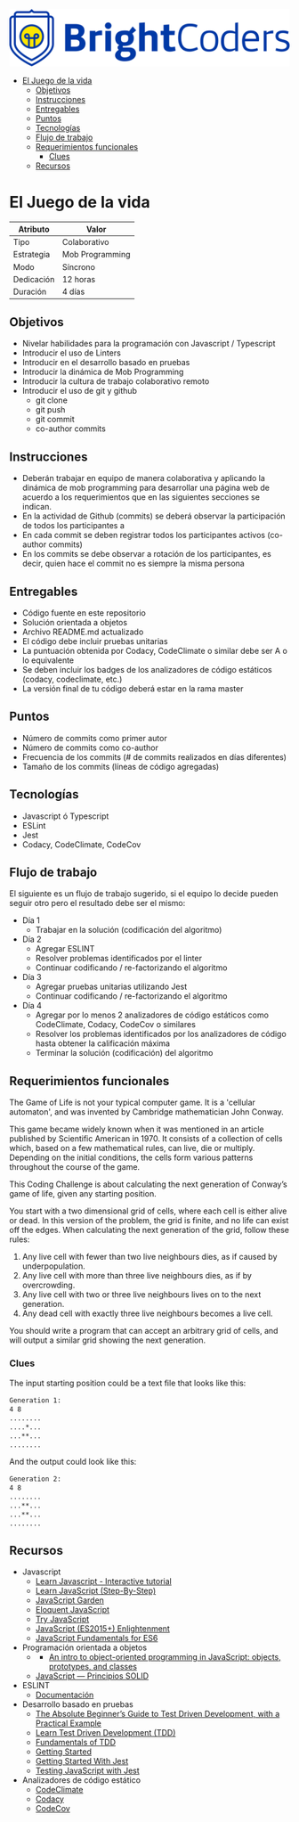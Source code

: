 ![BrightCoders Logo](img/logo.png)

- [El Juego de la vida](#el-juego-de-la-vida)
  - [Objetivos](#objetivos)
  - [Instrucciones](#instrucciones)
  - [Entregables](#entregables)
  - [Puntos](#puntos)
  - [Tecnologías](#tecnologías)
  - [Flujo de trabajo](#flujo-de-trabajo)
  - [Requerimientos funcionales](#requerimientos-funcionales)
    - [Clues](#clues)
  - [Recursos](#recursos)
  
# El Juego de la vida

  Atributo |  Valor
 --- | --- |
 Tipo | Colaborativo
 Estrategia | Mob Programming
 Modo | Síncrono
 Dedicación | 12 horas
 Duración | 4 días

## Objetivos

- Nivelar habilidades para la programación con Javascript / Typescript
- Introducir el uso de Linters
- Introducir en el desarrollo basado en pruebas
- Introducir la dinámica de Mob Programming
- Introducir la cultura de trabajo colaborativo remoto
- Introducir el uso de git y github
  - git clone
  - git push
  - git commit
  - co-author commits

## Instrucciones

- Deberán trabajar en equipo de manera colaborativa y aplicando la dinámica de mob programming para desarrollar una página web de acuerdo a los requerimientos que en las siguientes secciones se indican.
- En la actividad de Github (commits) se deberá observar la participación de todos los participantes a
- En cada commit se deben registrar todos los participantes activos (co-author commits)
- En los commits se debe observar a rotación de los participantes, es decir, quien hace el commit no es siempre la misma persona

## Entregables

- Código fuente en este repositorio
- Solución orientada a objetos
- Archivo README.md actualizado
- El código debe incluir pruebas unitarias
- La puntuación obtenida por Codacy, CodeClimate o similar debe ser A o lo equivalente
- Se deben incluir los badges de los analizadores de código estáticos (codacy, codeclimate, etc.)
- La versión final de tu código deberá estar en la rama master

## Puntos

- Número de commits como primer autor
- Número de commits como co-author
- Frecuencia de los commits (# de commits realizados en días diferentes)
- Tamaño de los commits (líneas de código agregadas)

## Tecnologías

- Javascript ó Typescript
- ESLint
- Jest
- Codacy, CodeClimate, CodeCov

## Flujo de trabajo

El siguiente es un flujo de trabajo sugerido, si el equipo lo decide pueden seguir otro pero el resultado debe ser el mismo:

- Día 1
  - Trabajar en la solución (codificación del algoritmo)
- Día 2
  - Agregar ESLINT
  - Resolver problemas identificados por el linter
  - Continuar codificando / re-factorizando el algoritmo
- Día 3
  - Agregar pruebas unitarias utilizando Jest
  - Continuar codificando / re-factorizando el algoritmo
- Día 4
  - Agregar por lo menos 2 analizadores de código estáticos como CodeClimate, Codacy, CodeCov o similares
  - Resolver los problemas identificados por los analizadores de código hasta obtener la calificación máxima
  - Terminar la solución (codificación) del algoritmo

## Requerimientos funcionales

The Game of Life is not your typical computer game. It is a 'cellular automaton', and was invented by Cambridge mathematician John Conway.

This game became widely known when it was mentioned in an article published by Scientific American in 1970. It consists of a collection of cells which, based on a few mathematical rules, can live, die or multiply. Depending on the initial conditions, the cells form various patterns throughout the course of the game.

This Coding Challenge is about calculating the next generation of Conway’s game of life, given any starting position.

You start with a two dimensional grid of cells, where each cell is either alive or dead. In this version of the problem, the grid is finite, and no life can exist off the edges. When calculating the next generation of the grid, follow these rules:

1. Any live cell with fewer than two live neighbours dies, as if caused by underpopulation.
2. Any live cell with more than three live neighbours dies, as if by overcrowding.
3. Any live cell with two or three live neighbours lives on to the next generation.
4. Any dead cell with exactly three live neighbours becomes a live cell.

You should write a program that can accept an arbitrary grid of cells, and will output a similar grid showing the next generation.

### Clues
The input starting position could be a text file that looks like this:
```
Generation 1:
4 8
........
....*...
...**...
........
```
And the output could look like this:
```
Generation 2:
4 8
........
...**...
...**...
........
```
## Recursos

- Javascript
  - [Learn Javascript - Interactive tutorial](https://www.learn-js.org/)
  - [Learn JavaScript (Step-By-Step)](https://learnjavascript.online/)
  - [JavaScript Garden](https://bonsaiden.github.io/JavaScript-Garden/)
  - [Eloquent JavaScript](https://eloquentjavascript.net/)
  - [Try JavaScript](https://www.javascript.com/try)
  - [JavaScript (ES2015+) Enlightenment](https://frontendmasters.com/books/javascript-enlightenment/)
  - [JavaScript Fundamentals for ES6](https://www.pluralsight.com/courses/javascript-fundamentals-es6)
- Programación orientada a objetos
  - - [An intro to object-oriented programming in JavaScript: objects, prototypes, and classes](https://www.freecodecamp.org/news/an-intro-to-object-oriented-programming-in-javascript-objects-prototypes-and-classes-5d135e7361b1/)
  - [JavaScript — Principios SOLID](https://medium.com/@mauriciogc/javascript-principios-solid-e93a17e950bb)
- ESLINT
  - [Documentación](https://eslint.org/)
- Desarrollo basado en pruebas
  - [The Absolute Beginner’s Guide to Test Driven Development, with a Practical Example](https://medium.com/@bethqiang/the-absolute-beginners-guide-to-test-driven-development-with-a-practical-example-c39e73a11631) 
  - [Learn Test Driven Development (TDD)](https://github.com/dwyl/learn-tdd)
  - [Fundamentals of TDD](https://thoughtbot.com/upcase/fundamentals-of-tdd)
  - [Getting Started](https://jestjs.io/docs/en/getting-started)
  - [Getting Started With Jest](https://www.valentinog.com/blog/jest/) 
  - [Testing JavaScript with Jest](https://flaviocopes.com/jest/)
- Analizadores de código estático
  - [CodeClimate](https://codeclimate.com/)
  - [Codacy](https://www.codacy.com/)
  - [CodeCov](https://about.codecov.io/)
